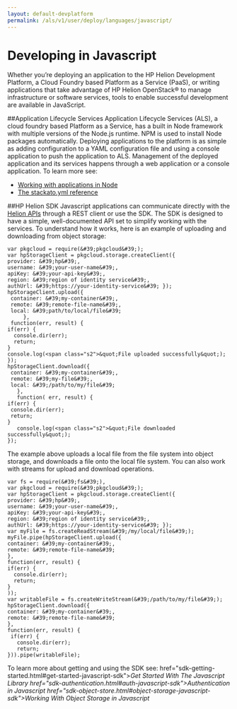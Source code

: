 ```yaml
---
layout: default-devplatform
permalink: /als/v1/user/deploy/languages/javascript/
---
```

<!--UNDER REVISION-->

Developing in Javascript[](#java "Permalink to this headline")
===========================================

Whether you&#8217;re deploying an application to the HP Helion Development Platform, a
Cloud Foundry based Platform as a Service (PaaS), or writing applications that take
advantage of HP Helion OpenStack® to manage infrastructure or software services, tools
to enable successful development are available in JavaScript.

##Application Lifecycle Services
Application Lifecycle Services (ALS), a cloud foundry based Platform as a Service,
has a built in Node framework with multiple versions of the Node.js runtime.
NPM is used to install Node packages automatically.
Deploying applications to the platform is as simple as adding configuration to
a YAML configuration file and using a console application to push the application to ALS.
Management of the deployed application and its services happens through a web application or
a console application.
To learn more see:

- [Working with applications in Node](/als/v1/user/deploy/languages/node/)
- [The stackato.yml reference](/als/v1/user/deploy/stackatoyml/)

##HP Helion SDK
Javascript applications can communicate directly with the [Helion APIs](ref="http://docs.hpcloud.com/api) through a REST client
or use the SDK. The SDK is designed to have a simple, well-documented API set to simplify working with the
services.
To understand how it works, here is an example of uploading and downloading from object storage:

    var pkgcloud = require(&#39;pkgcloud&#39;);
    var hpStorageClient = pkgcloud.storage.createClient({
    provider: &#39;hp&#39;,
    username: &#39;your-user-name&#39;,
    apiKey: &#39;your-api-key&#39;,
    region: &#39;region of identity service&#39;,
    authUrl: &#39;https://your-identity-service&#39; });
    hpStorageClient.upload({
     container: &#39;my-container&#39;,
     remote: &#39;remote-file-name&#39;,
     local: &#39;path/to/local/file&#39;
         },
     function(err, result) {
    if(err) {
      console.dir(err);
      return;
    }
    console.log(<span class="s2">&quot;File uploaded successfully&quot;);
    });
    hpStorageClient.download({
     container: &#39;my-container&#39;,
     remote: &#39;my-file&#39;,
     local: &#39;/path/to/my/file&#39;
       },
       function( err, result) {
    if(err) {
     console.dir(err);
     return;
    }
       console.log(<span class="s2">&quot;File downloaded successfully&quot;);
    });

The example above uploads a local file from the file system into object storage,
and downloads a file onto the local file system.
You can also work with streams for upload and download operations.

    var fs = require(&#39;fs&#39;),
    var pkgcloud = require(&#39;pkgcloud&#39;);
    var hpStorageClient = pkgcloud.storage.createClient({
    provider: &#39;hp&#39;,
    username: &#39;your-user-name&#39;,
    apiKey: &#39;your-api-key&#39;,
    region: &#39;region of identity service&#39;,
    authUrl: &#39;https://your-identity-service&#39; });
    var myFile = fs.createReadStream(&#39;/my/local/file&#39;);
    myFile.pipe(hpStorageClient.upload({
    container: &#39;my-container&#39;,
    remote: &#39;remote-file-name&#39;
    },
    function(err, result) {
    if(err) {
      console.dir(err);
      return;
    }
    ));
    var writableFile = fs.createWriteStream(&#39;/path/to/my/file&#39;);
    hpStorageClient.download({
    container: &#39;my-container&#39;,
    remote: &#39;remote-file-name&#39;
    },
    function(err, result) {
     if(err) {
       console.dir(err);
       return;
    })).pipe(writableFile);

To learn more about getting and using the SDK see:
href="sdk-getting-started.html#get-started-javascript-sdk"><em>Get Started With The Javascript Library
href="sdk-authentication.html#auth-javascript-sdk"><em>Authentication in Javascript
href="sdk-object-store.html#object-storage-javascript-sdk"><em>Working With Object Storage in Javascript